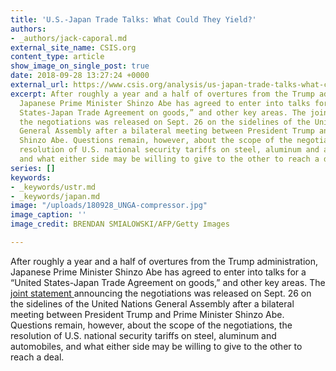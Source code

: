 ```yaml
---
title: 'U.S.-Japan Trade Talks: What Could They Yield?'
authors:
- _authors/jack-caporal.md
external_site_name: CSIS.org
content_type: article
show_image_on_single_post: true
date: 2018-09-28 13:27:24 +0000
external_url: https://www.csis.org/analysis/us-japan-trade-talks-what-could-they-yield
excerpt: After roughly a year and a half of overtures from the Trump administration,
  Japanese Prime Minister Shinzo Abe has agreed to enter into talks for a “United
  States-Japan Trade Agreement on goods,” and other key areas. The joint statement announcing
  the negotiations was released on Sept. 26 on the sidelines of the United Nations
  General Assembly after a bilateral meeting between President Trump and Prime Minister
  Shinzo Abe. Questions remain, however, about the scope of the negotiations, the
  resolution of U.S. national security tariffs on steel, aluminum and automobiles,
  and what either side may be willing to give to the other to reach a deal.
series: []
keywords:
- _keywords/ustr.md
- _keywords/japan.md
image: "/uploads/180928_UNGA-compressor.jpg"
image_caption: ''
image_credit: BRENDAN SMIALOWSKI/AFP/Getty Images

---
```

After roughly a year and a half of overtures from the Trump administration, Japanese Prime Minister Shinzo Abe has agreed to enter into talks for a “United States-Japan Trade Agreement on goods,” and other key areas. The [joint statement ](https://www.whitehouse.gov/briefings-statements/joint-statement-united-states-japan/)announcing the negotiations was released on Sept. 26 on the sidelines of the United Nations General Assembly after a bilateral meeting between President Trump and Prime Minister Shinzo Abe. Questions remain, however, about the scope of the negotiations, the resolution of U.S. national security tariffs on steel, aluminum and automobiles, and what either side may be willing to give to the other to reach a deal.